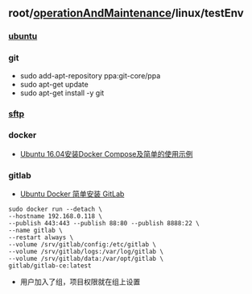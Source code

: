 ## root/[operationAndMaintenance](../README.md)/linux/testEnv
### [ubuntu](./ubuntu.md)
### git
* sudo add-apt-repository ppa:git-core/ppa
* sudo apt-get update
* sudo apt-get install -y git

### [sftp](./sftp.md)

### docker
* [Ubuntu 16.04安装Docker Compose及简单的使用示例](https://www.centos.bz/2017/08/ubuntu-16-04-install-docker-compose/)

### gitlab 
* [Ubuntu Docker 简单安装 GitLab](http://www.cnblogs.com/xishuai/p/ubuntu-install-gitlab-with-docker.html)
~~~
sudo docker run --detach \
--hostname 192.168.0.118 \
--publish 443:443 --publish 88:80 --publish 8888:22 \
--name gitlab \
--restart always \
--volume /srv/gitlab/config:/etc/gitlab \
--volume /srv/gitlab/logs:/var/log/gitlab \
--volume /srv/gitlab/data:/var/opt/gitlab \
gitlab/gitlab-ce:latest
~~~
* 用户加入了组，项目权限就在组上设置